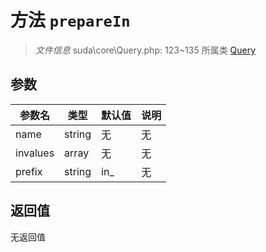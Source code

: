 # 方法 `prepareIn`

> *文件信息* suda\core\Query.php: 123~135
> 所属类 [Query](../Query.md)




## 参数


| 参数名 | 类型 | 默认值 | 说明 |
|--------|-----|-------|-------|
| name |  string | 无 | 无 |
| invalues |  array | 无 | 无 |
| prefix |  string | in_ | 无 |



## 返回值

无返回值
